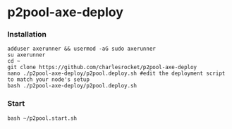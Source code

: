 # p2pool-axe-deploy
### Installation
```
adduser axerunner && usermod -aG sudo axerunner
su axerunner
cd ~
git clone https://github.com/charlesrocket/p2pool-axe-deploy
nano ./p2pool-axe-deploy/p2pool.deploy.sh #edit the deployment script to match your node's setup
bash ./p2pool-axe-deploy/p2pool.deploy.sh
```
### Start
`bash ~/p2pool.start.sh`
